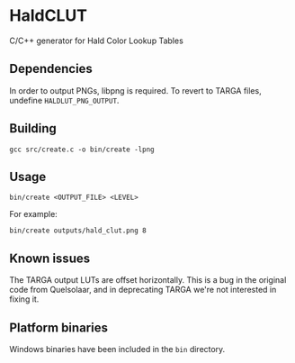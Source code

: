 # HaldCLUT
C/C++ generator for Hald Color Lookup Tables

## Dependencies
In order to output PNGs, libpng is required. To revert to TARGA files, undefine `HALDLUT_PNG_OUTPUT`.

## Building

    gcc src/create.c -o bin/create -lpng

## Usage

    bin/create <OUTPUT_FILE> <LEVEL>

For example:

    bin/create outputs/hald_clut.png 8

## Known issues
The TARGA output LUTs are offset horizontally. This is a bug in the original code from Quelsolaar, and in deprecating TARGA we're not interested in fixing it.

## Platform binaries

Windows binaries have been included in the `bin` directory.
